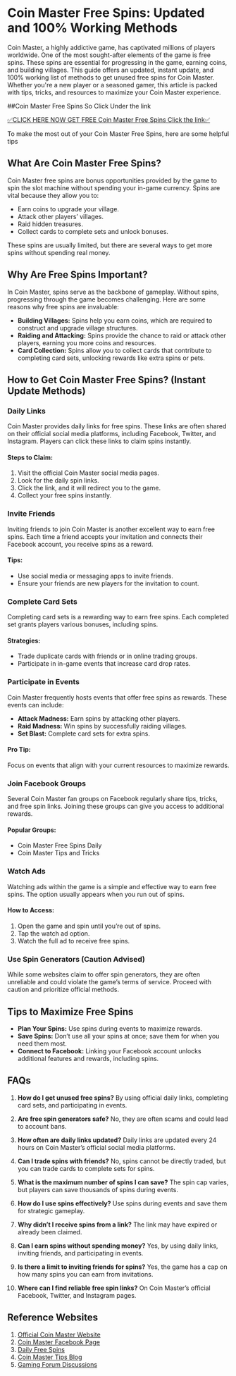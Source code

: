 # Coin Master Free Spins: Updated and 100% Working Methods

Coin Master, a highly addictive game, has captivated millions of players worldwide. One of the most sought-after elements of the game is free spins. These spins are essential for progressing in the game, earning coins, and building villages. This guide offers an updated, instant update, and 100% working list of methods to get unused free spins for Coin Master. Whether you're a new player or a seasoned gamer, this article is packed with tips, tricks, and resources to maximize your Coin Master experience.

##Coin Master Free Spins So Click Under the link

[✅CLICK HERE NOW GET FREE Coin Master Free Spins Click the link✅](https://dmfarid.com/coinmaster//)

To make the most out of your Coin Master Free Spins,
here are some helpful tips

## What Are Coin Master Free Spins?

Coin Master free spins are bonus opportunities provided by the game to spin the slot machine without spending your in-game currency. Spins are vital because they allow you to:

- Earn coins to upgrade your village.
- Attack other players’ villages.
- Raid hidden treasures.
- Collect cards to complete sets and unlock bonuses.

These spins are usually limited, but there are several ways to get more spins without spending real money.

## Why Are Free Spins Important?

In Coin Master, spins serve as the backbone of gameplay. Without spins, progressing through the game becomes challenging. Here are some reasons why free spins are invaluable:

- **Building Villages:** Spins help you earn coins, which are required to construct and upgrade village structures.
- **Raiding and Attacking:** Spins provide the chance to raid or attack other players, earning you more coins and resources.
- **Card Collection:** Spins allow you to collect cards that contribute to completing card sets, unlocking rewards like extra spins or pets.

## How to Get Coin Master Free Spins? (Instant Update Methods)

### Daily Links

Coin Master provides daily links for free spins. These links are often shared on their official social media platforms, including Facebook, Twitter, and Instagram. Players can click these links to claim spins instantly.

#### Steps to Claim:
1. Visit the official Coin Master social media pages.
2. Look for the daily spin links.
3. Click the link, and it will redirect you to the game.
4. Collect your free spins instantly.

### Invite Friends

Inviting friends to join Coin Master is another excellent way to earn free spins. Each time a friend accepts your invitation and connects their Facebook account, you receive spins as a reward.

#### Tips:
- Use social media or messaging apps to invite friends.
- Ensure your friends are new players for the invitation to count.

### Complete Card Sets

Completing card sets is a rewarding way to earn free spins. Each completed set grants players various bonuses, including spins.

#### Strategies:
- Trade duplicate cards with friends or in online trading groups.
- Participate in in-game events that increase card drop rates.

### Participate in Events

Coin Master frequently hosts events that offer free spins as rewards. These events can include:

- **Attack Madness:** Earn spins by attacking other players.
- **Raid Madness:** Win spins by successfully raiding villages.
- **Set Blast:** Complete card sets for extra spins.

#### Pro Tip:
Focus on events that align with your current resources to maximize rewards.

### Join Facebook Groups

Several Coin Master fan groups on Facebook regularly share tips, tricks, and free spin links. Joining these groups can give you access to additional rewards.

#### Popular Groups:
- Coin Master Free Spins Daily
- Coin Master Tips and Tricks

### Watch Ads

Watching ads within the game is a simple and effective way to earn free spins. The option usually appears when you run out of spins.

#### How to Access:
1. Open the game and spin until you’re out of spins.
2. Tap the watch ad option.
3. Watch the full ad to receive free spins.

### Use Spin Generators (Caution Advised)

While some websites claim to offer spin generators, they are often unreliable and could violate the game’s terms of service. Proceed with caution and prioritize official methods.

## Tips to Maximize Free Spins

- **Plan Your Spins:** Use spins during events to maximize rewards.
- **Save Spins:** Don’t use all your spins at once; save them for when you need them most.
- **Connect to Facebook:** Linking your Facebook account unlocks additional features and rewards, including spins.

## FAQs

1. **How do I get unused free spins?**
   By using official daily links, completing card sets, and participating in events.

2. **Are free spin generators safe?**
   No, they are often scams and could lead to account bans.

3. **How often are daily links updated?**
   Daily links are updated every 24 hours on Coin Master’s official social media platforms.

4. **Can I trade spins with friends?**
   No, spins cannot be directly traded, but you can trade cards to complete sets for spins.

5. **What is the maximum number of spins I can save?**
   The spin cap varies, but players can save thousands of spins during events.

6. **How do I use spins effectively?**
   Use spins during events and save them for strategic gameplay.

7. **Why didn’t I receive spins from a link?**
   The link may have expired or already been claimed.

8. **Can I earn spins without spending money?**
   Yes, by using daily links, inviting friends, and participating in events.

9. **Is there a limit to inviting friends for spins?**
   Yes, the game has a cap on how many spins you can earn from invitations.

10. **Where can I find reliable free spin links?**
    On Coin Master’s official Facebook, Twitter, and Instagram pages.

## Reference Websites

1. [Official Coin Master Website](https://dmfarid.com/coinmaster//)
2. [Coin Master Facebook Page](https://dmfarid.com/coinmaster//)
3. [Daily Free Spins](https://dmfarid.com/coinmaster//)
4. [Coin Master Tips Blog](https://dmfarid.com/coinmaster//)
5. [Gaming Forum Discussions](https://dmfarid.com/coinmaster//)

